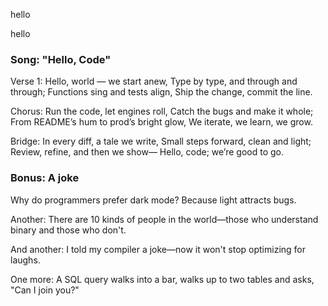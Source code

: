 
hello

hello

### Song: "Hello, Code"

Verse 1:
Hello, world — we start anew,
Type by type, and through and through;
Functions sing and tests align,
Ship the change, commit the line.

Chorus:
Run the code, let engines roll,
Catch the bugs and make it whole;
From README’s hum to prod’s bright glow,
We iterate, we learn, we grow.

Bridge:
In every diff, a tale we write,
Small steps forward, clean and light;
Review, refine, and then we show—
Hello, code; we’re good to go.


### Bonus: A joke

Why do programmers prefer dark mode? Because light attracts bugs.

Another: There are 10 kinds of people in the world—those who understand binary and those who don't.

And another: I told my compiler a joke—now it won't stop optimizing for laughs.

One more: A SQL query walks into a bar, walks up to two tables and asks, "Can I join you?"


